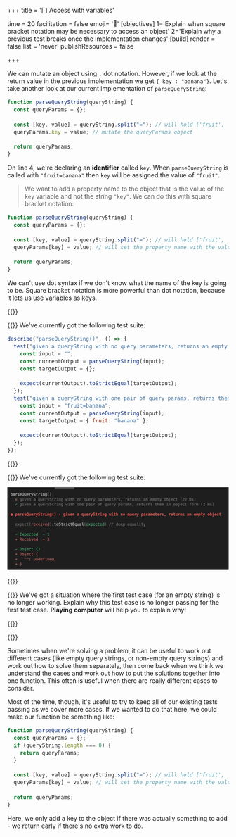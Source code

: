 +++
title = '[ ] Access with variables'

time = 20
facilitation = false
emoji= '🧩'
[objectives]
    1='Explain when square bracket notation may be necessary to access an object'
    2='Explain why a previous test breaks once the implementation changes'
[build]
  render = false
  list = 'never'
  publishResources = false

+++

We can mutate an object using `.` dot notation. However, if we look at the return value in the previous implementation we get `{ key : "banana"}`.
Let's take another look at our current implementation of `parseQueryString`:

```js {linenos=table,hl_lines=["5"],linenostart=1}
function parseQueryString(queryString) {
  const queryParams = {};

  const [key, value] = queryString.split("="); // will hold ['fruit', 'banana']
  queryParams.key = value; // mutate the queryParams object

  return queryParams;
}
```

On line 4, we're declaring an **identifier** called `key`. When `parseQueryString` is called with `"fruit=banana"` then `key` will be assigned the value of `"fruit"`.

> We want to add a property name to the object that is the value of the `key` variable and not the string `"key"`.
> We can do this with square bracket notation:

```js {linenos=table,hl_lines=["5"],linenostart=1}
function parseQueryString(queryString) {
  const queryParams = {};

  const [key, value] = queryString.split("="); // will hold ['fruit', 'banana']
  queryParams[key] = value; // will set the property name with the value of the key variable

  return queryParams;
}
```

We can't use dot syntax if we don't know what the name of the key is going to be. Square bracket notation is more powerful than dot notation, because it lets us use variables as keys.

{{<tabs>}}

{{<tab name="Tests">}}
We've currently got the following test suite:

```js
describe("parseQueryString()", () => {
  test("given a queryString with no query parameters, returns an empty object", function () {
    const input = "";
    const currentOutput = parseQueryString(input);
    const targetOutput = {};

    expect(currentOutput).toStrictEqual(targetOutput);
  });
  test("given a queryString with one pair of query params, returns them in object form", function () {
    const input = "fruit=banana";
    const currentOutput = parseQueryString(input);
    const targetOutput = { fruit: "banana" };

    expect(currentOutput).toStrictEqual(targetOutput);
  });
});
```

{{</tab>}}

{{<tab name="Feedback">}}
We've currently got the following test suite:

![parse-query-test-feedback](parse-query-test-feedback.png)

{{</tab>}}

{{<tab name="🧠 Explain">}}
We've got a situation where the first test case (for an empty string) is no longer working.
Explain why this test case is no longer passing for the first test case. **Playing computer** will help you to explain why!

{{</tab>}}

{{</tabs>}}

Sometimes when we're solving a problem, it can be useful to work out different cases (like empty query strings, or non-empty query strings) and work out how to solve them separately, then come back when we think we understand the cases and work out how to put the solutions together into one function. This often is useful when there are really different cases to consider.

Most of the time, though, it's useful to try to keep all of our existing tests passing as we cover more cases. If we wanted to do that here, we could make our function be something like:

```js
function parseQueryString(queryString) {
  const queryParams = {};
  if (queryString.length === 0) {
    return queryParams;
  }

  const [key, value] = queryString.split("="); // will hold ['fruit', 'banana']
  queryParams[key] = value; // will set the property name with the value of the key variable

  return queryParams;
}
```

Here, we only add a key to the object if there was actually something to add - we return early if there's no extra work to do.
